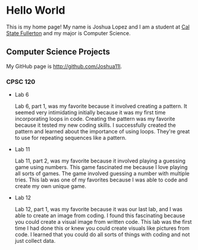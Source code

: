 # Hello World

This is my home page! My name is Joshua Lopez and I am a student at [Cal State Fullerton](http://www.fullerton.edu/) and my major is Computer Science.

## Computer Science Projects

My GitHub page is http://github.com/Joshua11l.

### CPSC 120

* Lab 6

     Lab 6, part 1, was my favorite because it involved creating a pattern. It seemed very intimidating initially because it was my first time incorporating loops in code. Creating the pattern was my favorite because it tested my new coding skills. I successfully created the pattern and learned about the importance of using loops. They're great to use for repeating sequences like a pattern. 
    

* Lab 11

     Lab 11, part 2, was my favorite because it involved playing a guessing game using numbers. This game fascinated me because I love playing all sorts of games. The game involved guessing a number with multiple tries. This lab was one of my favorites because I was able to code and create my own unique game. 

* Lab 12

    Lab 12, part 1, was my favorite because it was our last lab, and I was able to create an image from coding. I found this fascinating because you could create a visual image from written code. This lab was the first time I had done this or knew you could create visuals like pictures from code. I learned that you could do all sorts of things with coding and not just collect data. 